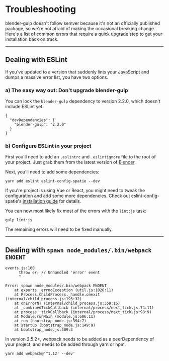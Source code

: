 # Troubleshooting

blender-gulp doesn't follow semver because it's not an officially published package, so we're not afraid of making the occasional breaking change. Here's a list of common errors that require a quick upgrade step to get your installation back on track.

---

## Dealing with ESLint

If you've updated to a version that suddenly lints your JavaScript and dumps a massive error list, you have two options.

### a) The easy way out: Don't upgrade blender-gulp

You can lock the `blender-gulp` dependency to version 2.2.0, which doesn't include ESLint yet.

```
{
  "devDependencies": {
    "blender-gulp": "2.2.0"
  }
}
```

### b) Configure ESLint in your project

First you'll need to add an `.eslintrc` and `.eslintignore` file to the root of your project. Just grab them from the latest version of [Blender](https://github.com/spatie-custom/blender).

Next, you'll need to add some dependencies:

```
yarn add eslint eslint-config-spatie --dev
```

If you're project is using Vue or React, you might need to tweak the configuration and add some more dependencies. Check out eslint-config-spatie's [installation guide](https://github.com/spatie/eslint-config-spatie#installation) for details.

You can now most likely fix most of the errors with the `lint:js` task:

```
gulp lint:js
```

The remaining errors will need to be fixed manually.

---

## Dealing with `spawn node_modules/.bin/webpack ENOENT`

```
events.js:160
      throw er; // Unhandled 'error' event
      ^

Error: spawn node_modules/.bin/webpack ENOENT
    at exports._errnoException (util.js:1026:11)
    at Process.ChildProcess._handle.onexit (internal/child_process.js:193:32)
    at onErrorNT (internal/child_process.js:359:16)
    at _combinedTickCallback (internal/process/next_tick.js:74:11)
    at process._tickCallback (internal/process/next_tick.js:98:9)
    at Module.runMain (module.js:606:11)
    at run (bootstrap_node.js:394:7)
    at startup (bootstrap_node.js:149:9)
    at bootstrap_node.js:509:3
```

In version 2.5.2+, webpack needs to be added as a peerDependency of your project, and needs to be added through yarn or npm.

```
yarn add webpack@'^1.12' --dev'
```
